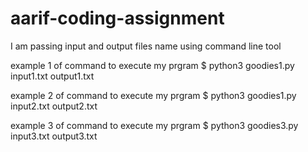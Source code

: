 # aarif-coding-assignment
I am passing input and output files name using command line tool

example 1 of command to execute my prgram
$ python3 goodies1.py input1.txt output1.txt

example 2 of command to execute my prgram
$ python3 goodies1.py input2.txt output2.txt

example 3 of command to execute my prgram
$ python3 goodies3.py input3.txt output3.txt
